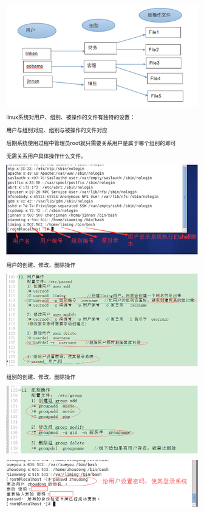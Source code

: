 ![](img/06-01.png)

linux系统对用户、组别、被操作的文件有独特的设置：

用户与组别对应、组别与被操作的文件对应

后期系统使用过程中管理员root就只需要关系用户是属于哪个组别的即可

无需关系用户具体操作什么文件。

![](img/06-02.png)

用户的创建、修改、删除操作

![](img/06-03.png)

组别的创建、修改、删除操作

![](img/06-04.png)

![](img/06-05.png)